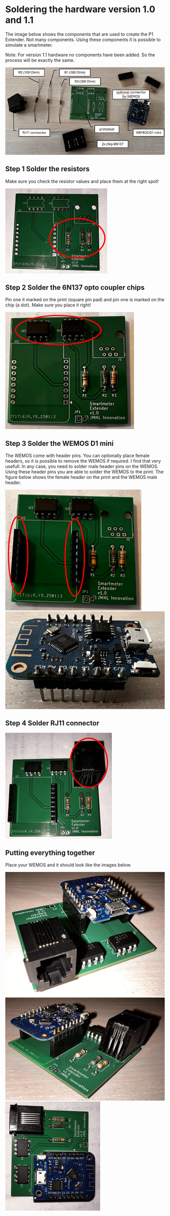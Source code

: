 # Soldering the hardware version 1.0 and 1.1

The image below shows the components that are used to create the P1 Extender. Not many components. Using these components it is possible to simulate a smartmeter.

Note: For version 1.1 hardware no components have been added. So the process will be exactly the same.

![P1 Extender Hardware](image-1.png)

## Step 1 Solder the resistors

Make sure you check the resistor values and place them at the right spot!

![Step 1](step-1.png)

## Step 2 Solder the 6N137 opto coupler chips

Pin one it marked on the print (square pin pad) and pin one is marked on the chip (a dot). Make sure you place it right!

![Step 2](step-2.png)

## Step 3 Solder the WEMOS D1 mini

The WEMOS come with header pins. You can optionally place female headers, so it is possible to remove the WEMOS if required. I find that very usefull. In any case, you need to solder male header pins on the WEMOS. Using these header pins you are able to solder the WEMOS to the print. The figure below shows the female header on the print and the WEMOS male header.

![alt text](step-3.png)
![alt text](step-3-1.png)

## Step 4 Solder RJ11 connector

![alt text](step-4.png)

## Putting everything together

Place your WEMOS and it should look like the images below.

![Final image 1](final-1.png)
![Final image 2](final-2.png)
![Final image 3](final-3.png)
